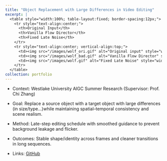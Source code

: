 ```yaml
---
title: "Object Replacement with Large Differences in Video Editing"
excerpt: |
  <table style="width:100%; table-layout:fixed; border-spacing:12px;">
    <tr style="text-align:center;">
      <th>Original Input</th>
      <th>Vanilla Flow Director</th>
      <th>Fixed Late Noise</th>
    </tr>
    <tr style="text-align:center; vertical-align:top;">
      <td><img src="/images/wolf_ori.gif" alt="Original input" style="width:80%; max-width:420px; height:auto;"></td>
      <td><img src="/images/wolf_bad.gif" alt="Vanilla Flow Director" style="width:80%; max-width:420px; height:auto;"></td>
      <td><img src="/images/wolf.gif" alt="Fixed Late Noise" style="width:80%; max-width:420px; height:auto;"></td>
    </tr>
  </table>
collection: portfolio
---
```


- Context: Westlake University AIGC Summer Research (Supervisor: Prof. Chi Zhang)
- Goal: Replace a source object with a target object with large differences (in size/type...)while maintaining spatial–temporal consistency and scene realism.
- Method: Late-step editing schedule with smoothed guidance to prevent background leakage and flicker.

- Outcomes: Stable shape/identity across frames and cleaner transitions in long sequences.
- Links: [GitHub](https://github.com/CeciliaTheBirb/LargeEditVid)
